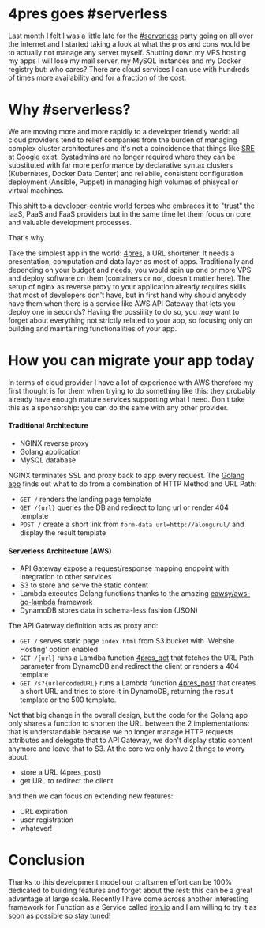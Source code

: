 # 4pres goes #serverless

Last month I felt I was a little late for the [#serverless](https://charity.wtf/2016/05/31/wtf-is-operations-serverless/ "#serverless") party going on all over the internet and I started taking a look at what the pros and cons would be to actually not manage any server myself.
Shutting down my VPS hosting my apps I will lose my mail server, my MySQL instances and my Docker registry but: who cares? There are cloud services I can use with hundreds of times more availability and for a fraction of the cost.

# Why #serverless?
We are moving more and more rapidly to a developer friendly world: all cloud providers tend to relief companies from the burden of managing complex cluster architectures and it's not a coincidence that things like [SRE at Google](https://landing.google.com/sre/interview/ben-treynor.html "SRE at Google") exist. Systadmins are no longer required where they can be substituted with far more performance by declarative syntax clusters (Kubernetes, Docker Data Center) and reliabile, consistent configuration deployment (Ansible, Puppet) in managing high volumes of phisycal or virtual machines.

This shift to a developer-centric world forces who embraces it to "trust" the IaaS, PaaS and FaaS providers but in the same time let them focus on core and valuable development processes.

That's why.

Take the simplest app in the world: [4pres](https://4pr.es), a URL shortener. It needs a presentation, computation and data layer as most of apps. Traditionally and depending on your budget and needs, you would spin up one or more VPS and deploy software on them (containers or not, doesn't matter here). The setup of nginx as reverse proxy to your application already requires skills that most of developers don't have, but in first hand why should anybody have them when there is a service like AWS API Gateway that lets you deploy one in seconds?
Having the possiility to do so, you _may_ want to forget about everything not strictly related to your app, so focusing only on building and maintaining functionalities of your app.

# How you can migrate your app today     
In terms of cloud provider I have a lot of experience with AWS therefore my first thought is for them when trying to do something like this: they probably already have enough mature services supporting what I need. Don't take this as a sponsorship: you can do the same with any other provider.

#### Traditional Architecture
* NGINX reverse proxy
* Golang application 
* MySQL database

NGINX terminates SSL and proxy back to app every request. The [Golang app](https://github.com/inge4pres/4pr.es "4pres/master") finds out what to do from a combination of HTTP Method and URL Path:

* `GET /` renders the landing page template
* `GET /{url}` queries the DB and redirect to long url or render 404 template
* `POST /` create a short link from `form-data url=http://alongurul/` and display the result template

#### Serverless Architecture (AWS)
* API Gateway expose a request/response mapping endpoint with integration to other services
* S3 to store and serve the static content 
* Lambda executes Golang functions thanks to the amazing [eawsy/aws-go-lambda](https://github.com/eawsy/aws-lambda-go "eawsy/aws-go-lambda") framework
* DynamoDB stores data in schema-less fashion (JSON)

The API Gateway definition acts as proxy and:

* `GET /` serves static page `index.html` from S3 bucket with 'Website Hosting' option enabled
* `GET /{url}` runs a Lamdba function [4pres_get](https://github.com/inge4pres/4pr.es/blob/serverless/cmd/4pres_get/get.go "4pres_get") that fetches the URL Path parameter from DynamoDB and redirect the client or renders a 404 template 
* `GET /s?{urlencodedURL}` runs a Lambda function [4pres_post](https://github.com/inge4pres/4pr.es/blob/serverless/cmd/4pres_post/post.go "4pres_post") that creates a short URL and tries to store it in DynamoDB, returning the result template or the 500 template.

Not that big change in the overall design, but the code for the Golang app only shares a function to shorten the URL between the 2 implementations: that is understandable because we no longer manage HTTP requests attributes and delegate that to API Gateway, we don't display static content anymore and leave that to S3. At the core we only have 2 things to worry about: 

* store a URL (4pres_post)
* get  URL to redirect the client

and then we can focus on extending new features:

* URL expiration
* user registration
* whatever!

# Conclusion

Thanks to this development model our craftsmen effort can be 100% dedicated to building features and forget about the rest: this can be a great advantage at large scale. Recently I have come across another interesting framework for Function as a Service called [iron.io](https://www.iron.io/ "iron.io") and I am willing to try it as soon as possible so stay tuned!

